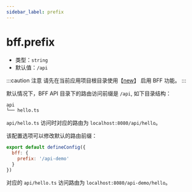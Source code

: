 ```yaml
---
sidebar_label: prefix
---
```


# bff.prefix



* 类型：`string`
* 默认值：`/api`

:::caution 注意
请先在当前应用项目根目录使用【[new](/docs/apis/app/commands/new)】 启用 BFF 功能。
:::

默认情况下，BFF API 目录下的路由访问前缀是 `/api`, 如下目录结构：

```bash
api
└── hello.ts
```

`api/hello.ts` 访问时对应的路由为 `localhost:8080/api/hello`。


该配置选项可以修改默认的路由前缀：

```js title="modern.config.js"
export default defineConfig({
  bff: {
    prefix: '/api-demo'
  }
})
```

对应的 `api/hello.ts` 访问路由为 `localhost:8080/api-demo/hello`。

